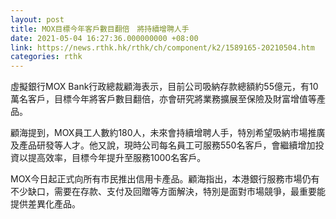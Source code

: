 ```yaml
---
layout: post
title: MOX目標今年客戶數目翻倍　將持續增聘人手
date: 2021-05-04 16:27:36.000000000 +08:00
link: https://news.rthk.hk/rthk/ch/component/k2/1589165-20210504.htm
categories: rthk
---
```


虛擬銀行MOX Bank行政總裁顧海表示，目前公司吸納存款總額約55億元，有10萬名客戶，目標今年將客戶數目翻倍，亦會研究將業務擴展至保險及財富增值等產品。

顧海提到，MOX員工人數約180人，未來會持續增聘人手，特別希望吸納市場推廣及產品研發等人才。他又說，現時公司每名員工可服務550名客戶，會繼續增加投資以提高效率，目標今年提升至服務1000名客戶。

MOX今日起正式向所有市民推出信用卡產品。顧海指出，本港銀行服務市場仍有不少缺口，需要在存款、支付及回贈等方面解決，特別是面對市場競爭，最重要能提供差異化產品。
